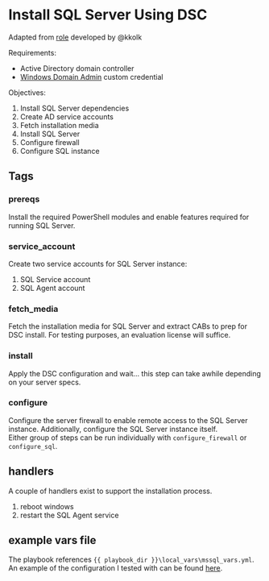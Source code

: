 # Install SQL Server Using DSC

Adapted from [role](https://github.com/kkolk/mssql) developed by @kkolk

Requirements:
- Active Directory domain controller
- [Windows Domain Admin](https://docs.autodotes.com/Ansible/Credential%20Types/microsoft_ad_admin/) custom credential

Objectives:
1. Install SQL Server dependencies
1. Create AD service accounts
1. Fetch installation media
1. Install SQL Server
1. Configure firewall
1. Configure SQL instance

## Tags

### prereqs

Install the required PowerShell modules and enable features required for running SQL Server.

### service_account

Create two service accounts for SQL Server instance:
1. SQL Service account
2. SQL Agent account

### fetch_media

Fetch the installation media for SQL Server and extract CABs to prep for DSC install. For testing purposes, an evaluation license will suffice.

### install

Apply the DSC configuration and wait... this step can take awhile depending on your server specs.

### configure

Configure the server firewall to enable remote access to the SQL Server instance. Additionally, configure the SQL Server instance itself.
<br>
Either group of steps can be run individually with `configure_firewall` or `configure_sql`.

## handlers

A couple of handlers exist to support the installation process.

1. reboot windows
2. restart the SQL Agent service

## example vars file

The playbook references `{{ playbook_dir }}\local_vars\mssql_vars.yml`. An example of the configuration I tested with can be found [here](./files/mssql_vars.yml).